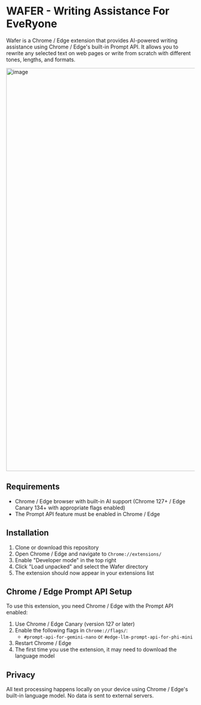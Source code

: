 # WAFER - Writing Assistance For EveRyone

Wafer is a Chrome / Edge extension that provides AI-powered writing assistance using Chrome / Edge's built-in Prompt API. 
It allows you to rewrite any selected text on web pages or write from scratch with different tones, lengths, and formats.

<img width="1075" alt="image" src="https://github.com/user-attachments/assets/046fef30-c1ab-4e02-89e3-c6a99a27d9b2" />

## Requirements

- Chrome / Edge browser with built-in AI support (Chrome 127+ / Edge Canary 134+ with appropriate flags enabled)
- The Prompt API feature must be enabled in Chrome / Edge

## Installation

1. Clone or download this repository
2. Open Chrome / Edge and navigate to `Chrome://extensions/`
3. Enable "Developer mode" in the top right
4. Click "Load unpacked" and select the Wafer directory
5. The extension should now appear in your extensions list

## Chrome / Edge Prompt API Setup

To use this extension, you need Chrome / Edge with the Prompt API enabled:

1. Use Chrome / Edge Canary (version 127 or later)
2. Enable the following flags in `Chrome://flags/`:
   - `#prompt-api-for-gemini-nano` or `#edge-llm-prompt-api-for-phi-mini`
3. Restart Chrome / Edge
4. The first time you use the extension, it may need to download the language model

## Privacy

All text processing happens locally on your device using Chrome / Edge's built-in language model. No data is sent to external servers.
